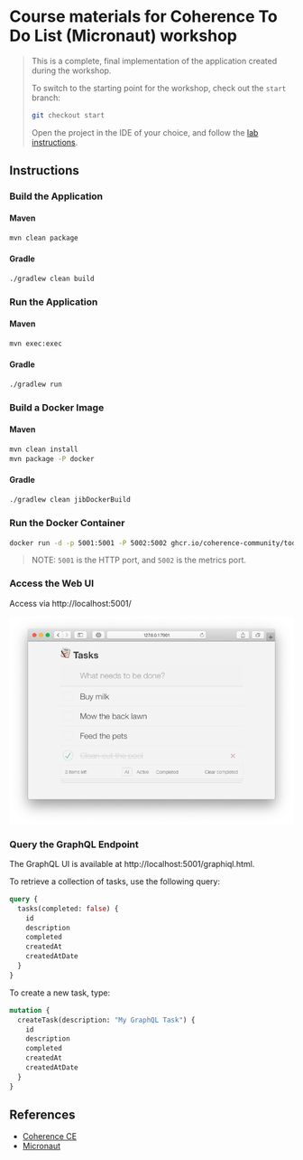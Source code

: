 # Course materials for Coherence To Do List (Micronaut) workshop

>This is a complete, final implementation of the application created during the workshop.
> 
>To switch to the starting point for the workshop, check out the `start` branch:
> 
>```bash
> git checkout start
> ```
>        
>Open the project in the IDE of your choice, and follow the [lab instructions](https://aseovic.medium.com/coherence-to-do-list-micronaut-8cfead10f965).  

## Instructions
   
### Build the Application

#### Maven

```bash
mvn clean package
```

#### Gradle

```bash
./gradlew clean build
```

### Run the Application

#### Maven

```bash  
mvn exec:exec
```

#### Gradle

```bash
./gradlew run
```

### Build a Docker Image

#### Maven

```bash
mvn clean install
mvn package -P docker 
```

#### Gradle

```bash
./gradlew clean jibDockerBuild
```

### Run the Docker Container

```bash
docker run -d -p 5001:5001 -P 5002:5002 ghcr.io/coherence-community/todo-list-micronaut-server
```

> NOTE: `5001` is the HTTP port, and `5002` is the metrics port.

### Access the Web UI

Access via http://localhost:5001/

![To Do List - React Client](assets/react-client.png)

### Query the GraphQL Endpoint

The GraphQL UI is available at http://localhost:5001/graphiql.html.

To retrieve a collection of tasks, use the following query:

```graphql
query {
  tasks(completed: false) {
    id
    description
    completed
    createdAt
    createdAtDate
  }
}
```
 
To create a new task, type:
```graphql
mutation {
  createTask(description: "My GraphQL Task") {
    id
    description
    completed
    createdAt
    createdAtDate
  } 
}
```
## References

* [Coherence CE](https://coherence.community/)
* [Micronaut](https://micronaut.io/)
